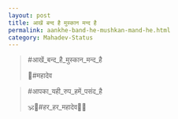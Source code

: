 ```yaml
---
layout: post
title: आखें बन्द है मुस्कान मन्द है
permalink: aankhe-band-he-mushkan-mand-he.html
category: Mahadev-Status
---
```

> #आखें_बन्द_है_मुस्कान_मन्द_है
> 
> 🔱#महादेव

> #आपका_यही_रुप_हमें_पसंद_है
> 
> 🕉🐂#हर_हर_महादेव🌿🐍
